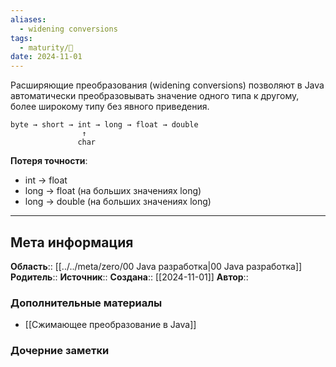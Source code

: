 ```yaml
---
aliases:
  - widening conversions
tags:
  - maturity/🌱
date: 2024-11-01
---
```

Расширяющие преобразования (widening conversions) позволяют в Java автоматически преобразовывать значение одного типа к другому, более широкому типу без явного приведения.

```
byte → short → int → long → float → double
                ↑
               char
```

**Потеря точности**:
- int -> float
- long -> float (на больших значениях long)
- long -> double (на больших значениях long)

***
## Мета информация
**Область**:: [[../../meta/zero/00 Java разработка|00 Java разработка]]
**Родитель**:: 
**Источник**:: 
**Создана**:: [[2024-11-01]]
**Автор**:: 
### Дополнительные материалы
- [[Сжимающее преобразование в Java]]

### Дочерние заметки
<!-- QueryToSerialize: LIST FROM [[]] WHERE contains(Родитель, this.file.link) or contains(parents, this.file.link) -->

